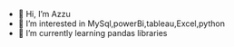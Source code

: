 - 👋 Hi, I’m Azzu
- 👀 I’m interested in MySql,powerBi,tableau,Excel,python
- 🌱 I’m currently learning pandas libraries

  

